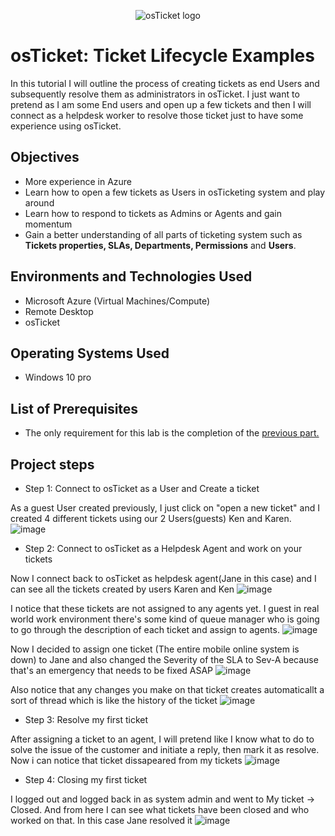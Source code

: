 <p align="center">
<img src="https://i.imgur.com/Clzj7Xs.png" alt="osTicket logo"/>
</p>

<h1>osTicket: Ticket Lifecycle Examples</h1>

In this tutorial I will outline the process of creating tickets as end Users and subsequently resolve them as administrators in osTicket. I just want to pretend as I am some End users and open up a few tickets and then I will connect as a helpdesk worker to resolve those ticket just to have some experience using osTicket.

<h2>Objectives</h2>

-  More experience in Azure
-  Learn how to open a few tickets as Users in osTicketing system and play around
-  Learn how to respond to tickets as Admins or Agents and gain momentum
-  Gain a better understanding of all parts of ticketing system such as <b>Tickets properties, SLAs, Departments, Permissions</b> and <b>Users</b>.

<h2>Environments and Technologies Used</h2>

-  Microsoft Azure (Virtual Machines/Compute)
-  Remote Desktop
-  osTicket

<h2>Operating Systems Used</h2>

-  Windows 10 pro

<h2>List of Prerequisites</h2>

-  The only requirement for this lab is the completion of the <a href="https://github.com/danielbangm/post-install-config">previous part.</a>

<h2>Project steps</h2>

-  Step 1: Connect to osTicket as a User and Create a ticket

As a guest User created previously, I just click on "open a new ticket" and I created 4 different tickets using our 2 Users(guests) Ken and Karen.
![image](https://github.com/danielbangm/ticket-lifecycle/assets/22795502/f9da21ab-0e31-418b-80cd-b1e3298b1e1a)

-  Step 2: Connect to osTicket as a Helpdesk Agent and work on your tickets
  
Now I connect back to osTicket as helpdesk agent(Jane in this case) and I can see all the tickets created by users Karen and Ken 
![image](https://github.com/danielbangm/ticket-lifecycle/assets/22795502/96109d6a-2a53-4fbe-8db5-d6ea5419698d)

I notice that these tickets are not assigned to any agents yet. I guest in real world work environment there's some kind of queue manager who is going to go through the description of each ticket and assign to agents.
![image](https://github.com/danielbangm/ticket-lifecycle/assets/22795502/7ff1658c-25d0-4d11-8af3-c7c77715cab2)

Now I decided to assign one ticket (The entire mobile online system is down) to Jane and also changed the Severity of the SLA to Sev-A because that's an emergency that needs to be fixed ASAP
![image](https://github.com/danielbangm/ticket-lifecycle/assets/22795502/0ac12ae4-d215-4ea0-857e-10dd6ccb4ce0)

Also notice that any changes you make on that ticket creates automaticallt a sort of thread which is like the history of the ticket
![image](https://github.com/danielbangm/ticket-lifecycle/assets/22795502/e171df4f-71b5-47d2-8eab-e66f2928779b)

-  Step 3: Resolve my first ticket

After assigning a ticket to an agent, I will pretend like I know what to do to solve the issue of the customer and initiate a reply, then mark it as resolve. Now i can notice that ticket dissapeared from my tickets
![image](https://github.com/danielbangm/ticket-lifecycle/assets/22795502/1cdeca64-25a5-4197-b7b8-d8abf00dc239)

-  Step 4: Closing my first ticket

I logged out and logged back in as system admin and went to My ticket -> Closed. And from here I can see what tickets have been closed and who worked on that. In this case Jane resolved it
![image](https://github.com/danielbangm/ticket-lifecycle/assets/22795502/aa562a56-b288-4679-834e-1978a40ef13f)
